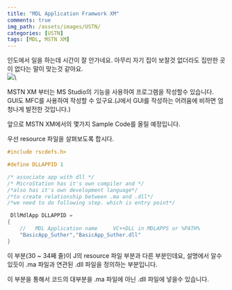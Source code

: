 ```yaml
---
title: "MDL Application Framwork XM"
comments: true 
img_path: /assets/images/USTN/
categories: [USTN]
tags: [MDL, MSTN XM]
---
```


인도에서 일을 하는데 시간이 잘 안가네요.
아무리 자기 집이 보잘것 없더라도 집만한 곳이 없다는 말이 맞는것 같아요.\
![](2011-07-05-13.jpg)\


MSTN XM 부터는 MS Studio의 기능을 사용하여 프로그램을 작성할수 있습니다.\
GUI도 MFC를 사용하여 작성할 수 있구요.(J에서 GUI를 작성하는 어려움에 비하면 엄청나게 발전한 것입니다.)

앞으로 MSTN XM에서의 몇가지 Sample Code를 올릴 예정입니다.

우선 resource 파일을 살펴보도록 합시다.
```c
#include rscdefs.h>

#define DLLAPPID 1

/* associate app with dll */
/* MicroStation has it's own compiler and */
/*also has it's own development language*/
/*to create relationship between .ma and .dll*/
/*we need to do following step. which is entry point*/

 DllMdlApp DLLAPPID =
{
    //   MDL Application name     VC++DLL in MDLAPPS or %PATH%
    "BasicApp_Suther","BasicApp_Suther.dll"
}
```

이 부분(30 ~ 34째 줄)이 J의 resource 파일 부분과 다른 부분인데요,
설명에서 알수 있듯이 .ma 파일과 연관된 .dll 파일을 정의하는 부분입니다.

이 부분을 통해서 코드의 대부분을 .ma 파일에 아닌 .dll 파일에 넣을수 있습니다.